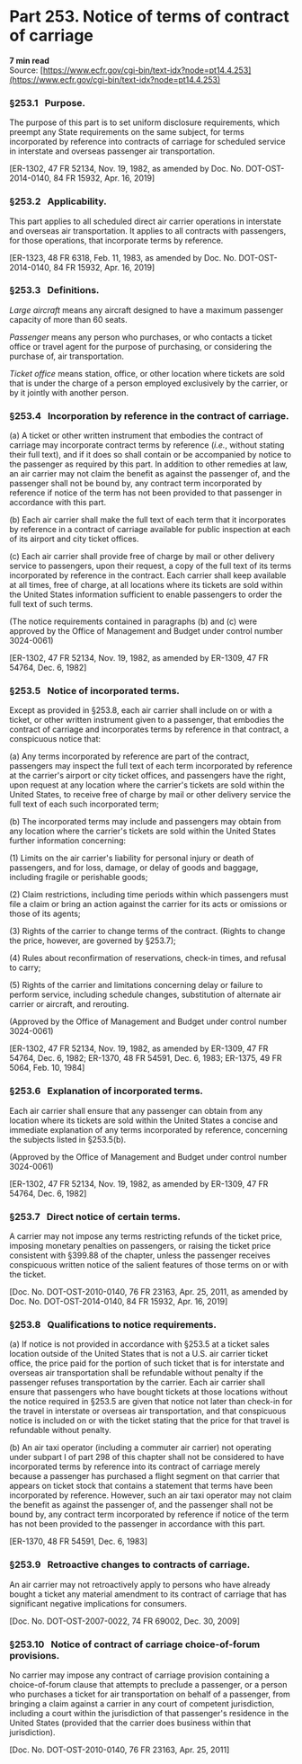 # Part 253. Notice of terms of contract of carriage
**7 min read**  
Source: [https://www.ecfr.gov/cgi-bin/text-idx?node=pt14.4.253](https://www.ecfr.gov/cgi-bin/text-idx?node=pt14.4.253)

<div>

### §253.1   Purpose.

The purpose of this part is to set uniform disclosure requirements, which preempt any State requirements on the same subject, for terms incorporated by reference into contracts of carriage for scheduled service in interstate and overseas passenger air transportation.

\[ER-1302, 47 FR 52134, Nov. 19, 1982, as amended by Doc. No. DOT-OST-2014-0140, 84 FR 15932, Apr. 16, 2019\]

### §253.2   Applicability.

This part applies to all scheduled direct air carrier operations in interstate and overseas air transportation. It applies to all contracts with passengers, for those operations, that incorporate terms by reference.

\[ER-1323, 48 FR 6318, Feb. 11, 1983, as amended by Doc. No. DOT-OST-2014-0140, 84 FR 15932, Apr. 16, 2019\]

### §253.3   Definitions.

*Large aircraft* means any aircraft designed to have a maximum passenger capacity of more than 60 seats.

*Passenger* means any person who purchases, or who contacts a ticket office or travel agent for the purpose of purchasing, or considering the purchase of, air transportation.

*Ticket office* means station, office, or other location where tickets are sold that is under the charge of a person employed exclusively by the carrier, or by it jointly with another person.

### §253.4   Incorporation by reference in the contract of carriage.

\(a\) A ticket or other written instrument that embodies the contract of carriage may incorporate contract terms by reference (*i.e.*, without stating their full text), and if it does so shall contain or be accompanied by notice to the passenger as required by this part. In addition to other remedies at law, an air carrier may not claim the benefit as against the passenger of, and the passenger shall not be bound by, any contract term incorporated by reference if notice of the term has not been provided to that passenger in accordance with this part.

\(b\) Each air carrier shall make the full text of each term that it incorporates by reference in a contract of carriage available for public inspection at each of its airport and city ticket offices.

\(c\) Each air carrier shall provide free of charge by mail or other delivery service to passengers, upon their request, a copy of the full text of its terms incorporated by reference in the contract. Each carrier shall keep available at all times, free of charge, at all locations where its tickets are sold within the United States information sufficient to enable passengers to order the full text of such terms.

(The notice requirements contained in paragraphs (b) and (c) were approved by the Office of Management and Budget under control number 3024-0061)

\[ER-1302, 47 FR 52134, Nov. 19, 1982, as amended by ER-1309, 47 FR 54764, Dec. 6, 1982\]

### §253.5   Notice of incorporated terms.

Except as provided in §253.8, each air carrier shall include on or with a ticket, or other written instrument given to a passenger, that embodies the contract of carriage and incorporates terms by reference in that contract, a conspicuous notice that:

\(a\) Any terms incorporated by reference are part of the contract, passengers may inspect the full text of each term incorporated by reference at the carrier's airport or city ticket offices, and passengers have the right, upon request at any location where the carrier's tickets are sold within the United States, to receive free of charge by mail or other delivery service the full text of each such incorporated term;

\(b\) The incorporated terms may include and passengers may obtain from any location where the carrier's tickets are sold within the United States further information concerning:

\(1\) Limits on the air carrier's liability for personal injury or death of passengers, and for loss, damage, or delay of goods and baggage, including fragile or perishable goods;

\(2\) Claim restrictions, including time periods within which passengers must file a claim or bring an action against the carrier for its acts or omissions or those of its agents;

\(3\) Rights of the carrier to change terms of the contract. (Rights to change the price, however, are governed by §253.7);

\(4\) Rules about reconfirmation of reservations, check-in times, and refusal to carry;

\(5\) Rights of the carrier and limitations concerning delay or failure to perform service, including schedule changes, substitution of alternate air carrier or aircraft, and rerouting.

(Approved by the Office of Management and Budget under control number 3024-0061)

\[ER-1302, 47 FR 52134, Nov. 19, 1982, as amended by ER-1309, 47 FR 54764, Dec. 6, 1982; ER-1370, 48 FR 54591, Dec. 6, 1983; ER-1375, 49 FR 5064, Feb. 10, 1984\]

### §253.6   Explanation of incorporated terms.

Each air carrier shall ensure that any passenger can obtain from any location where its tickets are sold within the United States a concise and immediate explanation of any terms incorporated by reference, concerning the subjects listed in §253.5(b).

(Approved by the Office of Management and Budget under control number 3024-0061)

\[ER-1302, 47 FR 52134, Nov. 19, 1982, as amended by ER-1309, 47 FR 54764, Dec. 6, 1982\]

### §253.7   Direct notice of certain terms.

A carrier may not impose any terms restricting refunds of the ticket price, imposing monetary penalties on passengers, or raising the ticket price consistent with §399.88 of the chapter, unless the passenger receives conspicuous written notice of the salient features of those terms on or with the ticket.

\[Doc. No. DOT-OST-2010-0140, 76 FR 23163, Apr. 25, 2011, as amended by Doc. No. DOT-OST-2014-0140, 84 FR 15932, Apr. 16, 2019\]

### §253.8   Qualifications to notice requirements.

\(a\) If notice is not provided in accordance with §253.5 at a ticket sales location outside of the United States that is not a U.S. air carrier ticket office, the price paid for the portion of such ticket that is for interstate and overseas air transportation shall be refundable without penalty if the passenger refuses transportation by the carrier. Each air carrier shall ensure that passengers who have bought tickets at those locations without the notice required in §253.5 are given that notice not later than check-in for the travel in interstate or overseas air transportation, and that conspicuous notice is included on or with the ticket stating that the price for that travel is refundable without penalty.

\(b\) An air taxi operator (including a commuter air carrier) not operating under subpart I of part 298 of this chapter shall not be considered to have incorporated terms by reference into its contract of carriage merely because a passenger has purchased a flight segment on that carrier that appears on ticket stock that contains a statement that terms have been incorporated by reference. However, such an air taxi operator may not claim the benefit as against the passenger of, and the passenger shall not be bound by, any contract term incorporated by reference if notice of the term has not been provided to the passenger in accordance with this part.

\[ER-1370, 48 FR 54591, Dec. 6, 1983\]

### §253.9   Retroactive changes to contracts of carriage.

An air carrier may not retroactively apply to persons who have already bought a ticket any material amendment to its contract of carriage that has significant negative implications for consumers.

\[Doc. No. DOT-OST-2007-0022, 74 FR 69002, Dec. 30, 2009\]

### §253.10   Notice of contract of carriage choice-of-forum provisions.

No carrier may impose any contract of carriage provision containing a choice-of-forum clause that attempts to preclude a passenger, or a person who purchases a ticket for air transportation on behalf of a passenger, from bringing a claim against a carrier in any court of competent jurisdiction, including a court within the jurisdiction of that passenger's residence in the United States (provided that the carrier does business within that jurisdiction).

\[Doc. No. DOT-OST-2010-0140, 76 FR 23163, Apr. 25, 2011\]

</div>